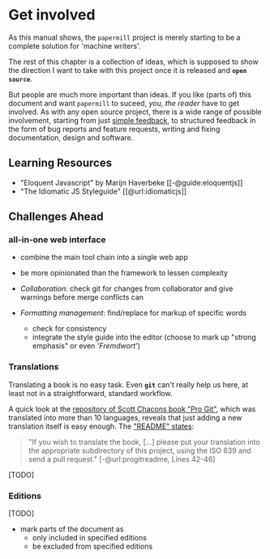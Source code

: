 # Get involved

As this manual shows, the `papermill` project is merely starting to be a complete solution for 'machine writers'.

The rest of this chapter is a collection of ideas, which is supposed to show the direction I want to take with this project once it is released and **`open source`**.

But people are much more important than ideas. If you like (parts of) this document and want `papermill` to suceed, *you, the reader* have to get involved.
As with any open source project, there is a wide range of possible involvement, starting from just [simple feedback](mailto://papermill@178.is), to structured feedback in the form of bug reports and feature requests, writing and fixing documentation, design and software.

## Learning Resources

- "Eloquent Javascript" by Marijn Haverbeke [[-@guide:eloquentjs]]
- "The Idiomatic JS Styleguide" [[@url:idiomaticjs]]

## Challenges Ahead

### all-in-one web interface

- combine the main tool chain into a single web app
- be more opinionated than the framework to lessen complexity

- *Collaboration*: check git for changes from collaborator and give warnings before merge conflicts can 

- *Formatting management*: find/replace for markup of specific words
    - check for consistency
    - integrate the style guide into the editor (choose to mark up "strong emphasis" or even *'Fremdwort'*)


### Translations

Translating a book is no easy task. Even **`git`** can't really help us here, at least not in a straightforward, standard workflow.

A quick look at the [repository of Scott Chacons book "Pro Git"](https://github.com/progit/progit), which was translated into more than 10 languages, reveals that just adding a new translation itself is easy enough. The ["README" states](https://github.com/progit/progit#translation): 

> "If you wish to translate the book, […] please put your translation into the appropriate subdirectory of this project, using the ISO 639 and send a pull request." [-@url:progitreadme, Lines 42-46]

[TODO]

### Editions

[TODO]

- mark parts of the document as
    - only included in specified editions
    - be excluded from specified editions

